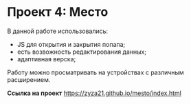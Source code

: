 # Проект 4: Место

В данной работе использовались:
* JS для открытия и закрытия попапа;
* есть возвожность редактирования данных;
* адаптивная верска;

Работу можно просматривать на устройствах с различным расширением.

**Ссылка на проект**
https://zyza21.github.io/mesto/index.html
